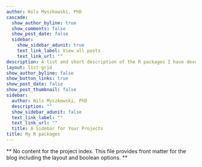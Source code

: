 ```yaml
---
author: Nils Myszkowski, PhD
cascade:
  show_author_byline: true
  show_comments: false
  show_post_date: false
  sidebar:
    show_sidebar_adunit: true
    text_link_label: View all posts
    text_link_url: ""
description: A list and short description of the R packages I have developed.
layout: list-grid
show_author_byline: false
show_button_links: true
show_post_date: false
show_post_thumbnail: false
sidebar:
  author: Nils Myszkowski, PhD
  description: ""
  show_sidebar_adunit: false
  text_link_label: ""
  text_link_url: ""
  title: A Sidebar for Your Projects
title: My R packages
---
```


** No content for the project index. This file provides front matter for the blog including the layout and boolean options. **
